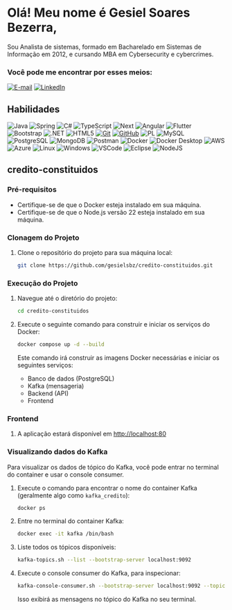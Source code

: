 # Olá! Meu nome é Gesiel Soares Bezerra,

Sou Analista de sistemas, formado em Bacharelado em Sistemas de Informação em 2012, e cursando MBA em Cybersecurity e cybercrimes.

### Você pode me encontrar por esses meios:

[![E-mail](https://img.shields.io/badge/-Email-000?style=for-the-badge&logo=microsoft-outlook&logoColor=E94D5F)](mailto:gesielsbz@gmail.com)
[![LinkedIn](https://img.shields.io/badge/-LinkedIn-000?style=for-the-badge&logo=linkedin&logoColor=30A3DC)](https://www.linkedin.com/in/gesiel-soares-bezerra-81419a34/)


## Habilidades

![Java](https://img.shields.io/badge/java-%23ED8B00.svg?style=for-the-badge&logo=openjdk&logoColor=white)
![Spring](https://img.shields.io/badge/spring-000.svg?style=for-the-badge&logo=spring&logoColor=white)
![C#](https://img.shields.io/badge/C%23-239120?style=for-the-badge&logo=c-sharp&logoColor=white)
![TypeScript](https://img.shields.io/badge/TypeScript-007ACC?style=for-the-badge&logo=typescript&logoColor=white)
![Next](https://img.shields.io/badge/Next-black?style=for-the-badge&logo=next.js&logoColor=white)
![Angular](https://img.shields.io/badge/Angular-DD0031?style=for-the-badge&logo=angular&logoColor=white)
![Flutter](https://img.shields.io/badge/Flutter-02569B?style=for-the-badge&logo=flutter&logoColor=white)
![Bootstrap](https://img.shields.io/badge/-boostrap-0D1117?style=for-the-badge&logo=bootstrap&labelColor=0D1117)
![.NET](https://img.shields.io/badge/.NET-5C2D91?style=for-the-badge&logo=.net&logoColor=white)
![HTML5](https://img.shields.io/badge/HTML5-E34F26?style=for-the-badge&logo=html5&logoColor=white)
[![Git](https://img.shields.io/badge/Git-000?style=for-the-badge&logo=git&logoColor=E94D5F)](https://git-scm.com/doc) 
[![GitHub](https://img.shields.io/badge/GitHub-000?style=for-the-badge&logo=github&logoColor=30A3DC)](https://docs.github.com/)
![PL](https://img.shields.io/badge/PL%2FSQL-FFFFFF?style=for-the-badge&logo=oracle&logoColor=FF0000&labelColor=FFFFFF&color=FF0000)
![MySQL](https://img.shields.io/badge/MySQL-0CABA8?style=for-the-badge&logo=mysql&logoColor=white) 
![PostgreSQL](https://img.shields.io/badge/PostgreSQL-0FC2C0?style=for-the-badge&logo=postgresql&logoColor=white) 
![MongoDB](https://img.shields.io/badge/MongoDB-%234ea94b.svg?style=for-the-badge&logo=mongodb&logoColor=white)
![Postman](https://img.shields.io/badge/postman-000?style=for-the-badge&logo=postman&logoColor=white)
![Docker](https://img.shields.io/badge/docker-000?style=for-the-badge&logo=docker&logoColor=white)
![Docker Desktop](https://img.shields.io/badge/dockerdesktop-000?style=for-the-badge&logo=docker&logoColor=white)
![AWS](https://img.shields.io/badge/AWS-000?style=for-the-badge&logo=amazon-aws&logoColor=white)
![Azure](https://img.shields.io/badge/Azure-blue?style=for-the-badge&logo=microsoft%20azure&logoColor=blue&labelColor=FFFFFF&link=https%3A%2F%2Fimages.app.goo.gl%2FK7PN1jYJd57x4q7A8)
![Linux](https://img.shields.io/badge/Linux-000?style=for-the-badge&logo=linux&logoColor=FCC624)
![Windows](https://img.shields.io/badge/Windows-000?style=for-the-badge&logo=windows&logoColor=2CA5E0)
![VSCode](https://img.shields.io/badge/VSCode-000?style=for-the-badge&logo=visual-studio-code&logoColor=white)
![Eclipse](https://img.shields.io/badge/Eclipse-000?style=for-the-badge&logo=eclipse&logoColor=white)
![NodeJS](https://img.shields.io/badge/node.js-6DA55F?style=for-the-badge&logo=node.js&logoColor=white)



## credito-constituidos

### Pré-requisitos

* Certifique-se de que o Docker esteja instalado em sua máquina.
* Certifique-se de que o Node.js versão 22 esteja instalado em sua máquina.

### Clonagem do Projeto

1.  Clone o repositório do projeto para sua máquina local:

    ```bash
    git clone https://github.com/gesielsbz/credito-constituidos.git
    ```

### Execução do Projeto

1.  Navegue até o diretório do projeto:

    ```bash
    cd credito-constituidos
    ```

2.  Execute o seguinte comando para construir e iniciar os serviços do Docker:

    ```bash
    docker compose up -d --build
    ```

    Este comando irá construir as imagens Docker necessárias e iniciar os seguintes serviços:

    * Banco de dados (PostgreSQL)
    * Kafka (mensageria)
    * Backend (API)
    * Frontend

### Frontend

1.  A aplicação estará disponível em [http://localhost:80](http://localhost:80)    


### Visualizando dados do Kafka

Para visualizar os dados de tópico do Kafka, você pode entrar no terminal do container e usar o console consumer.

1.  Execute o comando para encontrar o nome do container Kafka (geralmente algo como `kafka_credito`):

    ```bash
    docker ps
    ```

2.  Entre no terminal do container Kafka:

    ```bash
    docker exec -it kafka /bin/bash
    ```

3.  Liste todos os tópicos disponíveis:

    ```bash
    kafka-topics.sh --list --bootstrap-server localhost:9092
    ```

4.  Execute o console consumer do Kafka, para inspecionar:

    ```bash
    kafka-console-consumer.sh --bootstrap-server localhost:9092 --topic topic-consultas --from-beginning
    ```

    Isso exibirá as mensagens no tópico do Kafka no seu terminal.
